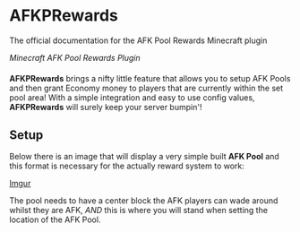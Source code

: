 # AFKPRewards
The official documentation for the AFK Pool Rewards Minecraft plugin

_Minecraft AFK Pool Rewards Plugin_
####  

**AFKPRewards** brings a nifty little feature that allows you to setup AFK Pools and then grant Economy money to players that are currently within the set pool area! With a simple integration and easy to use config values, **AFKPRewards** will surely keep your server bumpin'!

## Setup
Below there is an image that will display a very simple built **AFK Pool** and this format is necessary for the actually reward system to work:

[Imgur](https://imgur.com/40zA5il)

The pool needs to have a center block the AFK players can wade around whilst they are AFK, _AND_ this is where you will stand when setting the location of the AFK Pool.
